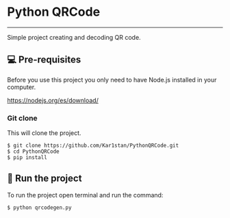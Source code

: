 # Python QRCode
***
Simple project creating and decoding QR code.

## 💻 Pre-requisites

Before you use this project you only need to have Node.js installed in your computer.

https://nodejs.org/es/download/

### Git clone
This will clone the project.
```
$ git clone https://github.com/Kar1stan/PythonQRCode.git
$ cd PythonQRCode
$ pip install
```

## 🚀 Run the project
To run the project open terminal and run the command:
```
$ python qrcodegen.py
```
